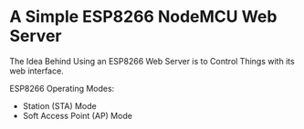 # A Simple ESP8266 NodeMCU Web Server
The Idea Behind Using an ESP8266 Web Server is to Control Things with its web interface.

ESP8266 Operating Modes:
<ul>
<li>Station (STA) Mode</li> 
<li>Soft Access Point (AP) Mode</li> 
</ul>


